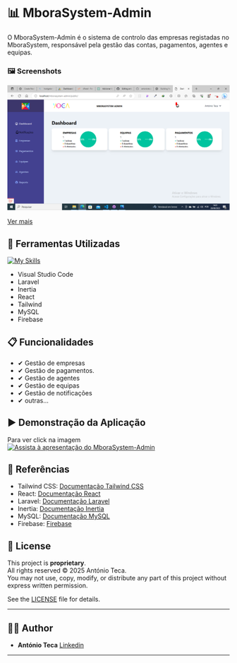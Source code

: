 # 📊 MboraSystem-Admin

O MboraSystem-Admin é o sistema de controlo das empresas registadas no MboraSystem, responsável pela gestão das contas, pagamentos, agentes e equipas.

### 🖼️ Screenshots

<a id="mborasystem-admin"></a>
![Home](https://github.com/antonioteca/antonioteca/blob/main/MboraSystem-Admin/Imagens/mborasyestem-admin-28-8-2023_125824.png)

[Ver mais](https://github.com/antonioteca/antonioteca/tree/main/MboraSystem-Admin/Imagens)

## 🧰 Ferramentas Utilizadas
[![My Skills](https://skillicons.dev/icons?i=vscode,laravel,react,tailwind,mysql,firebase)](https://skillicons.dev)

- Visual Studio Code
- Laravel
- Inertia
- React
- Tailwind
- MySQL
- Firebase

## 📋 Funcionalidades

- ✔ Gestão de empresas
- ✔ Gestão de pagamentos.
- ✔ Gestão de agentes
- ✔ Gestão de equipas
- ✔ Gestão de notificações
- ✔ outras...
  
## ▶ Demonstração da Aplicação

Para ver click na imagem  
[![Assista à apresentação do MboraSystem-Admin](https://img.youtube.com/vi/FdXib1J28hU/0.jpg)](https://youtu.be/FdXib1J28hU) 

## 📌 Referências

- Tailwind CSS: [Documentação Tailwind CSS](https://tailwindcss.com/docs)
- React: [Documentação React](https://reactjs.org/docs/)
- Laravel: [Documentação Laravel](https://laravel.com/docs/)
- Inertia: [Documentação Inertia](https://inertiajs.com/docs)
- MySQL: [Documentação MySQL](https://dev.mysql.com/doc/)
- Firebase: [Firebase](https://firebase.google.com/)

## 📜 License

This project is **proprietary**.  
All rights reserved © 2025 António Teca.  
You may not use, copy, modify, or distribute any part of this project without express written permission.

See the [LICENSE](LICENSE) file for details.

---

## 👨‍💻 Author

- **António Teca** [Linkedin](https://www.linkedin.com/in/antoniotecadev)

---
